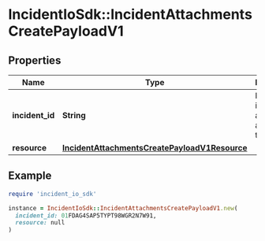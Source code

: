 # IncidentIoSdk::IncidentAttachmentsCreatePayloadV1

## Properties

| Name | Type | Description | Notes |
| ---- | ---- | ----------- | ----- |
| **incident_id** | **String** | ID of the incident to add an attachment to |  |
| **resource** | [**IncidentAttachmentsCreatePayloadV1Resource**](IncidentAttachmentsCreatePayloadV1Resource.md) |  |  |

## Example

```ruby
require 'incident_io_sdk'

instance = IncidentIoSdk::IncidentAttachmentsCreatePayloadV1.new(
  incident_id: 01FDAG4SAP5TYPT98WGR2N7W91,
  resource: null
)
```

